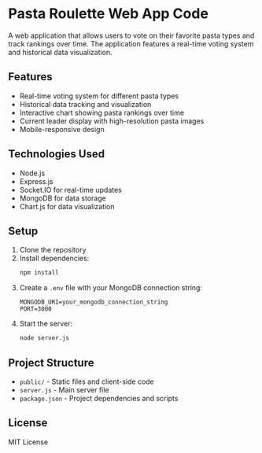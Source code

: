 # Pasta Roulette Web App Code

A web application that allows users to vote on their favorite pasta types and track rankings over time. The application features a real-time voting system and historical data visualization.

## Features

- Real-time voting system for different pasta types
- Historical data tracking and visualization
- Interactive chart showing pasta rankings over time
- Current leader display with high-resolution pasta images
- Mobile-responsive design

## Technologies Used

- Node.js
- Express.js
- Socket.IO for real-time updates
- MongoDB for data storage
- Chart.js for data visualization

## Setup

1. Clone the repository
2. Install dependencies:
   ```bash
   npm install
   ```
3. Create a `.env` file with your MongoDB connection string:
   ```
   MONGODB_URI=your_mongodb_connection_string
   PORT=3000
   ```
4. Start the server:
   ```bash
   node server.js
   ```

## Project Structure

- `public/` - Static files and client-side code
- `server.js` - Main server file
- `package.json` - Project dependencies and scripts

## License

MIT License 
